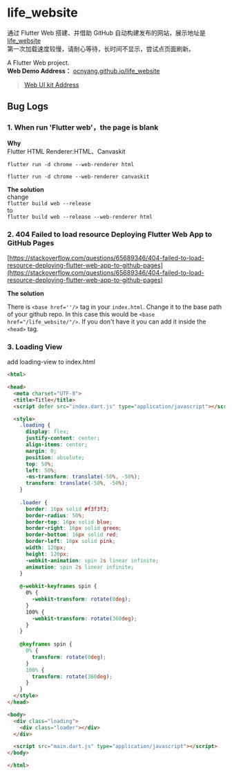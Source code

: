# life_website

通过 Flutter Web 搭建、并借助 GitHub 自动构建发布的网站，展示地址是 [life_website](http://ocnyang.com/life_website/#/)  
第一次加载速度较慢，请耐心等待，长时间不显示，尝试点页面刷新。

A Flutter Web project.  
**Web Demo Address：** [ocnyang.github.io/life_website](http://ocnyang.com/life_website/#/) 

> [Web UI kit Address](https://www.sanga-ryokan.com)


## Bug Logs

### 1. When run 'Flutter web'，the page is blank

**Why**  
Flutter HTML Renderer:HTML、Canvaskit
```
flutter run -d chrome --web-renderer html
 
flutter run -d chrome --web-renderer canvaskit
```

**The solution**  
change  
```flutter build web --release```  
to  
```flutter build web --release --web-renderer html```

### 2. 404 Failed to load resource Deploying Flutter Web App to GitHub Pages

[https://stackoverflow.com/questions/65689346/404-failed-to-load-resource-deploying-flutter-web-app-to-github-pages](https://stackoverflow.com/questions/65689346/404-failed-to-load-resource-deploying-flutter-web-app-to-github-pages)

**The solution**  

There is ```<base href=''/>``` tag in your ```index.html```. Change it to the base path of your github repo. In this case this would be ```<base href="/life_website/"/>```. If you don't have it you can add it inside the ```<head>``` tag.

### 3. Loading View

add loading-view to index.html

```html
<html>

<head>
  <meta charset="UTF-8">
  <title>Title</title>
  <script defer src="index.dart.js" type="application/javascript"></script>

  <style>
    .loading {
      display: flex;
      justify-content: center;
      align-items: center;
      margin: 0;
      position: absolute;
      top: 50%;
      left: 50%;
      -ms-transform: translate(-50%, -50%);
      transform: translate(-50%, -50%);
    }
    
    .loader {
      border: 16px solid #f3f3f3;
      border-radius: 50%;
      border-top: 16px solid blue;
      border-right: 16px solid green;
      border-bottom: 16px solid red;
      border-left: 16px solid pink;
      width: 120px;
      height: 120px;
      -webkit-animation: spin 2s linear infinite;
      animation: spin 2s linear infinite;
    }
    
    @-webkit-keyframes spin {
      0% {
        -webkit-transform: rotate(0deg);
      }
      100% {
        -webkit-transform: rotate(360deg);
      }
    }
    
    @keyframes spin {
      0% {
        transform: rotate(0deg);
      }
      100% {
        transform: rotate(360deg);
      }
    }
  </style>
</head>

<body>
  <div class="loading">
    <div class="loader"></div>
  </div>

  <script src="main.dart.js" type="application/javascript"></script>
</body>

</html>
```

